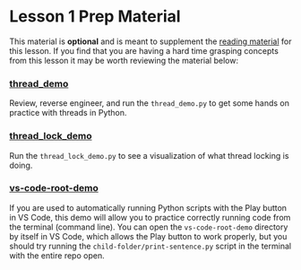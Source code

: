 # Lesson 1 Prep Material

This material is **optional** and is meant to supplement the [reading material](prepare.md) for this lesson. If you find that you are having a hard time grasping concepts from this lesson it may be worth reviewing the material below:

### [thread_demo](../prep/thread_demo.py)

Review, reverse engineer, and run the `thread_demo.py` to get some hands on practice with threads in Python.

### [thread_lock_demo](../prep/thread_lock_demo/py)

Run the `thread_lock_demo.py` to see a visualization of what thread locking is doing.

### [vs-code-root-demo](../prep/vs_code_root_demo/)

If you are used to automatically running Python scripts with the Play button in VS Code, this demo will allow you to practice correctly running code from the terminal (command line). You can open the `vs-code-root-demo` directory by itself in VS Code, which allows the Play button to work properly, but you should try running the `child-folder/print-sentence.py` script in the terminal with the entire repo open.